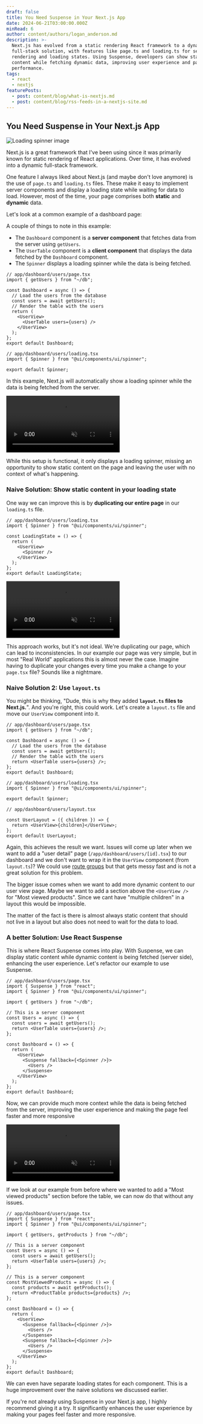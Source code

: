 ```yaml
---
draft: false
title: You Need Suspense in Your Next.js App
date: 2024-06-21T03:00:00.000Z
minRead: 6
author: content/authors/logan_anderson.md
description: >-
  Next.js has evolved from a static rendering React framework to a dynamic
  full-stack solution, with features like page.ts and loading.ts for server-side
  rendering and loading states. Using Suspense, developers can show static
  content while fetching dynamic data, improving user experience and page
  performance.
tags:
  - react
  - nextjs
featurePosts:
  - post: content/blog/what-is-nextjs.md
  - post: content/blog/rss-feeds-in-a-nextjs-site.md
---
```


## You Need Suspense in Your Next.js App

<img src="/img/suspense-cover-photo.png" alt="Loading spinner image" class="w-1/2 mx-auto" />

Next.js is a great framework that I've been using since it was primarily known for static rendering of React applications. Over time, it has evolved into a dynamic full-stack framework.

One feature I always liked about Next.js (and maybe don't love anymore) is the use of `page.ts` and `loading.ts` files. These make it easy to implement server components and display a loading state while waiting for data to load. However, most of the time, your page comprises both **static** and **dynamic** data.

Let's look at a common example of a dashboard page:

A couple of things to note in this example:

- The `Dashboard` component is a **server component** that fetches data from the server using `getUsers`.
- The `UserTable` component is a **client component** that displays the data fetched by the `Dashboard` component.
- The `Spinner` displays a loading spinner while the data is being fetched.

```tsx
// app/dashboard/users/page.tsx
import { getUsers } from "~/db";

const Dashboard = async () => {
  // Load the users from the database
  const users = await getUsers();
  // Render the table with the users
  return (
    <UserView>
      <UserTable users={users} />
    </UserView>
  );
};
export default Dashboard;
```

```tsx
// app/dashboard/users/loading.tsx
import { Spinner } from "@ui/components/ui/spinner";

export default Spinner;
```

In this example, Next.js will automatically show a loading spinner while the data is being fetched from the server.

<video autoplay loop muted controls>
  <source src="/img/loading_spinner_nextjs.mov" type="video/mp4" />
</video>

While this setup is functional, it only displays a loading spinner, missing an opportunity to show static content on the page and leaving the user with no context of what's happening.

### Naive Solution: Show static content in your loading state

One way we can improve this is by **duplicating our entire page** in our `loading.ts` file.

```tsx
// app/dashboard/users/loading.tsx
import { Spinner } from "@ui/components/ui/spinner";

const LoadingState = () => {
  return (
    <UserView>
      <Spinner />
    </UserView>
  );
};
export default LoadingState;
```

<video autoplay loop muted controls>
  <source src="/img/loading_spinner_suspense_nextjs.mov" type="video/mp4" />
</video>

This approach works, but it's not ideal. We're duplicating our page, which can lead to inconsistencies. In our example our page was very simple, but in most "Real World" applications this is almost never the case. Imagine having to duplicate your changes every time you make a change to your `page.tsx` file? Sounds like a nightmare.

### Naive Solution 2: Use `layout.ts`

You might be thinking, "Dude, this is why they added **`layout.ts` files to Next.js.**". And you're right, this could work. Let's create a `layout.ts` file and move our `UserView` component into it.

```tsx
// app/dashboard/users/page.tsx
import { getUsers } from "~/db";

const Dashboard = async () => {
  // Load the users from the database
  const users = await getUsers();
  // Render the table with the users
  return <UserTable users={users} />;
};
export default Dashboard;
```

```tsx
// app/dashboard/users/loading.tsx
import { Spinner } from "@ui/components/ui/spinner";

export default Spinner;
```

```tsx
// app/dashboard/users/layout.tsx

const UserLayout = ({ children }) => {
  return <UserView>{children}</UserView>;
};
export default UserLayout;
```

Again, this achieves the result we want. Issues will come up later when we want to add a "user detail" page (`/app/dashboard/users/[id].tsx`) to our dashboard and we don't want to wrap it in the `UserView` component (from `layout.ts`)? We could use [route groups](https://nextjs.org/docs/app/building-your-application/routing/route-groups) but that gets messy fast and is not a great solution for this problem.

The bigger issue comes when we want to add more dynamic content to our user view page. Maybe we want to add a section above the `<UserView />` for "Most viewed products". Since we cant have "multiple children" in a layout this would be impossible.

The matter of the fact is there is almost always static content that should not live in a layout but also does not need to wait for the data to load.

### A better Solution: Use React Suspense

This is where React Suspense comes into play. With Suspense, we can display static content while dynamic content is being fetched (server side), enhancing the user experience. Let's refactor our example to use Suspense.

```tsx
// app/dashboard/users/page.tsx
import { Suspense } from "react";
import { Spinner } from "@ui/components/ui/spinner";

import { getUsers } from "~/db";

// This is a server component
const Users = async () => {
  const users = await getUsers();
  return <UserTable users={users} />;
};

const Dashboard = () => {
  return (
    <UserView>
      <Suspense fallback={<Spinner />}>
        <Users />
      </Suspense>
    </UserView>
  );
};
export default Dashboard;
```

Now, we can provide much more context while the data is being fetched from the server, improving the user experience and making the page feel faster and more responsive

<video autoplay loop muted controls>
  <source src="/img/loading_spinner_suspense_nextjs.mov" type="video/mp4" />
</video>

If we look at our example from before where we wanted to add a "Most viewed products" section before the table, we can now do that without any issues.

```tsx
// app/dashboard/users/page.tsx
import { Suspense } from "react";
import { Spinner } from "@ui/components/ui/spinner";

import { getUsers, getProducts } from "~/db";

// This is a server component
const Users = async () => {
  const users = await getUsers();
  return <UserTable users={users} />;
};

// This is a server component
const MostViewedProducts = async () => {
  const products = await getProducts();
  return <ProductTable products={products} />;
};

const Dashboard = () => {
  return (
    <UserView>
      <Suspense fallback={<Spinner />}>
        <Users />
      </Suspense>
      <Suspense fallback={<Spinner />}>
        <Users />
      </Suspense>
    </UserView>
  );
};
export default Dashboard;
```

We can even have separate loading states for each component. This is a huge improvement over the naive solutions we discussed earlier.

If you're not already using Suspense in your Next.js app, I highly recommend giving it a try. It significantly enhances the user experience by making your pages feel faster and more responsive.
